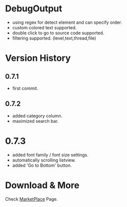 # DebugOutput
* using regex for detect element and can specify order.
* custom colored text supported.
* double click to go to source code supported.
* filtering supported. (level,text,thread,file)

# Version History
## 0.7.1
- first commit.
## 0.7.2
- added category column.
- maximized search bar.
# 0.7.3
- added font family / font size settings.
- automatically scrolling listview.
- added 'Go to Bottom' button.

# Download & More
Check [MarketPlace](https://marketplace.visualstudio.com/items?itemName=BlackSmith01.Debugoutput) Page.
